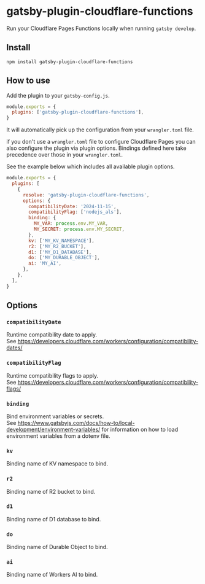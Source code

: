 # gatsby-plugin-cloudflare-functions

Run your Cloudflare Pages Functions locally when running `gatsby develop`.

## Install

```shell
npm install gatsby-plugin-cloudflare-functions
```

## How to use

Add the plugin to your `gatsby-config.js`.

```javascript
module.exports = {
  plugins: ['gatsby-plugin-cloudflare-functions'],
}
```

It will automatically pick up the configuration from your `wrangler.toml` file.

if you don't use a `wrangler.toml` file to configure Cloudflare Pages you can also configure the
plugin via plugin options. Bindings defined here take precedence over those in your `wrangler.toml`.

See the example below which includes all available plugin options.

```javascript
module.exports = {
  plugins: [
    {
      resolve: 'gatsby-plugin-cloudflare-functions',
      options: {
        compatibilityDate: '2024-11-15',
        compatibilityFlag: ['nodejs_als'],
        binding: {
          MY_VAR: process.env.MY_VAR,
          MY_SECRET: process.env.MY_SECRET,
        },
        kv: ['MY_KV_NAMESPACE'],
        r2: ['MY_R2_BUCKET'],
        d1: ['MY_D1_DATABASE'],
        do: ['MY_DURABLE_OBJECT'],
        ai: 'MY_AI',
      },
    },
  ],
}
```

## Options

### `compatibilityDate`

Runtime compatibility date to apply.  
See <https://developers.cloudflare.com/workers/configuration/compatibility-dates/>

### `compatibilityFlag`

Runtime compatibility flags to apply.  
See <https://developers.cloudflare.com/workers/configuration/compatibility-flags/>

### `binding`

Bind environment variables or secrets.  
See <https://www.gatsbyjs.com/docs/how-to/local-development/environment-variables/> for information
on how to load environment variables from a dotenv file.

### `kv`

Binding name of KV namespace to bind.

### `r2`

Binding name of R2 bucket to bind.

### `d1`

Binding name of D1 database to bind.

### `do`

Binding name of Durable Object to bind.

### `ai`

Binding name of Workers AI to bind.
